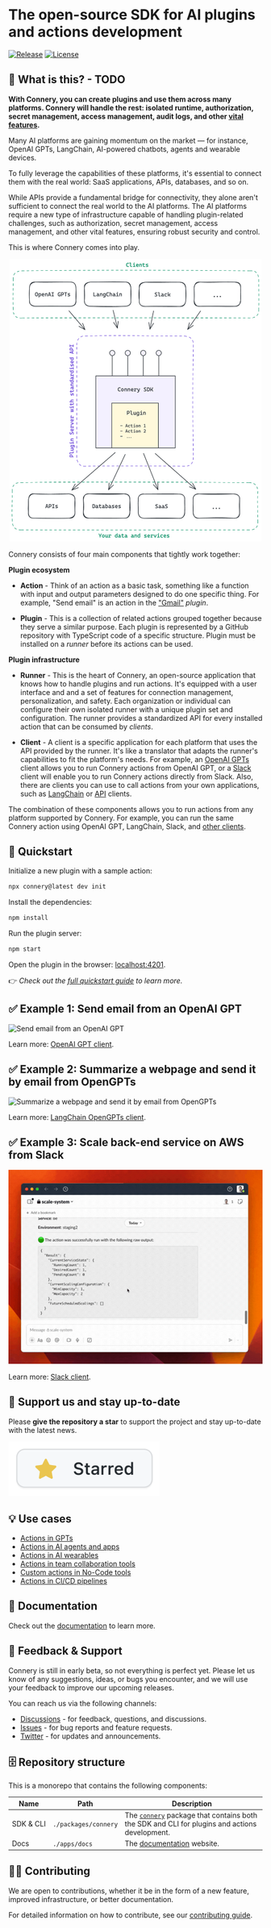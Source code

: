 # The open-source SDK for AI plugins and actions development

[![Release](https://img.shields.io/github/v/release/connery-io/connery?color=74C649&label=Release)](https://github.com/connery-io/connery/releases)
[![License](https://img.shields.io/github/license/connery-io/connery?color=74C649&label=License)](https://github.com/connery-io/connery/blob/main/LICENSE)

## 🤔 What is this? - TODO

**With Connery, you can create plugins and use them across many platforms.
Connery will handle the rest: isolated runtime, authorization, secret management, access management,
audit logs, and other [vital features](#-features).**

Many AI platforms are gaining momentum on the market — for instance, OpenAI GPTs,
LangChain, AI-powered chatbots, agents and wearable devices.

To fully leverage the capabilities of these platforms, it's essential to connect them with the real world:
SaaS applications, APIs, databases, and so on.

While APIs provide a fundamental bridge for connectivity,
they alone aren't sufficient to connect the real world to the AI platforms.
The AI platforms require a new type of infrastructure capable of handling plugin-related challenges,
such as authorization, secret management, access management, and other vital features, ensuring robust security and control.

This is where Connery comes into play.

<div align="center">
<img width="500px" alt="Connery diagram" src="./apps/docs/static/img/repo/connery-sdk2.png">
</div>

Connery consists of four main components that tightly work together:

**Plugin ecosystem**

- **Action** - Think of an action as a basic task, something like a function with input and output parameters designed to do one specific thing.
  For example, "Send email" is an action in the ["Gmail"](https://github.com/connery-io/gmail) _plugin_.

- **Plugin** - This is a collection of related actions grouped together because they serve a similar purpose.
  Each plugin is represented by a GitHub repository with TypeScript code of a specific structure.
  Plugin must be installed on a _runner_ before its actions can be used.

**Plugin infrastructure**

- **Runner** - This is the heart of Connery, an open-source application that knows how to handle plugins and run actions.
  It's equipped with a user interface and and a set of features for connection management, personalization, and safety.
  Each organization or individual can configure their own isolated runner with a unique plugin set and configuration.
  The runner provides a standardized API for every installed action that can be consumed by _clients_.

- **Client** - A client is a specific application for each platform that uses the API provided by the runner.
  It's like a translator that adapts the runner's capabilities to fit the platform's needs.
  For example, an [OpenAI GPTs](https://sdk.connery.io/docs/clients/openai/gpt) client allows you to run
  Connery actions from OpenAI GPT, or a [Slack](https://sdk.connery.io/docs/clients/slack) client
  will enable you to run Connery actions directly from Slack.
  Also, there are clients you can use to call actions from your own applications, such as [LangChain](https://sdk.connery.io/docs/clients/langchain/toolkit) or [API](https://sdk.connery.io/docs/clients/api) clients.

The combination of these components allows you to run actions from any platform supported by Connery. For example, you can run the same Connery action using OpenAI GPT, LangChain, Slack, and [other clients](https://sdk.connery.io/docs/clients/).

## 🚀 Quickstart

Initialize a new plugin with a sample action:

```bash
npx connery@latest dev init
```

Install the dependencies:

```bash
npm install
```

Run the plugin server:

```bash
npm start
```

Open the plugin in the browser: [localhost:4201](http://localhost:4201).

👉 _Check out the [full quickstart guide](https://sdk.connery.io/docs/quickstart/) to learn more._

## ✅ Example 1: Send email from an OpenAI GPT

<img alt="Send email from an OpenAI GPT" src="./apps/docs/static/img/repo/send-email-from-a-custom-gpt-using-connery-actions.gif">

Learn more: [OpenAI GPT client](https://sdk.connery.io/docs/clients/openai/gpt).

## ✅ Example 2: Summarize a webpage and send it by email from OpenGPTs

<img alt="Summarize a webpage and send it by email from OpenGPTs" src="./apps/docs/static/img/repo/summarize-a-webpage-and-send-it-by-email-from-opengpts.gif">

Learn more: [LangChain OpenGPTs client](https://sdk.connery.io/docs/clients/langchain/opengpts).

## ✅ Example 3: Scale back-end service on AWS from Slack

<img alt="Scheduled scaling of Back End service on AWS Fargate from Slack using Connery" src="./apps/docs/static/img/repo/scheduled-scaling-of-back-end-service-on-aws-fargate-from-slack-using-connery.gif">

Learn more: [Slack client](https://sdk.connery.io/docs/clients/slack).

## 🌟 Support us and stay up-to-date

Please **give the repository a star** to support the project and stay up-to-date with the latest news.

<img src="./apps/docs/static/img/repo/give-us-a-star.png" alt="Give the repository a star" width="300">

## 💡 Use cases

- [Actions in GPTs](https://sdk.connery.io/docs/use-cases/actions-in-gpts/)
- [Actions in AI agents and apps](https://sdk.connery.io/docs/use-cases/actions-in-ai-agents-and-apps/)
- [Actions in AI wearables](https://sdk.connery.io/docs/use-cases/actions-in-ai-wearables/)
- [Actions in team collaboration tools](https://sdk.connery.io/docs/use-cases/actions-in-team-collaboration-tools/)
- [Custom actions in No-Code tools](https://sdk.connery.io/docs/use-cases/custom-actions-in-no-code-tools/)
- [Actions in CI/CD pipelines](https://sdk.connery.io/docs/use-cases/actions-in-ci-cd-pipelines)

## 📖 Documentation

Check out the [documentation](https://sdk.connery.io) to learn more.

## 💬 Feedback & Support

Connery is still in early beta, so not everything is perfect yet. Please let us know of any suggestions, ideas, or bugs you encounter, and we will use your feedback to improve our upcoming releases.

You can reach us via the following channels:

- [Discussions](https://github.com/connery-io/connery/discussions) - for feedback, questions, and discussions.
- [Issues](https://github.com/connery-io/connery/issues) - for bug reports and feature requests.
- [Twitter](https://twitter.com/connery_io) - for updates and announcements.

## 🗄️ Repository structure

This is a monorepo that contains the following components:

| Name                | Path                 | Description                                                                                                                            |
| ------------------- | -------------------- | -------------------------------------------------------------------------------------------------------------------------------------- |
| SDK&nbsp;&&nbsp;CLI | `./packages/connery` | The [`connery`](https://www.npmjs.com/package/connery) package that contains both the SDK and CLI for plugins and actions development. |
| Docs                | `./apps/docs`        | The [documentation](https://sdk.connery.io/) website.                                                                                  |

## 👨‍💻 Contributing

We are open to contributions, whether it be in the form of a new feature, improved infrastructure, or better documentation.

For detailed information on how to contribute, see our [contributing guide](/CONTRIBUTING.md).
